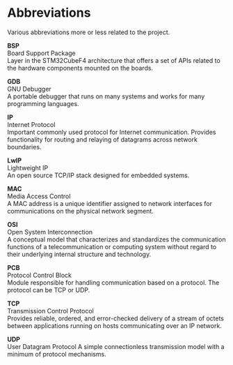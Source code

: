 # Abbreviations #
Various abbreviations more or less related to the project.  

**BSP**  
Board Support Package  
Layer in the STM32CubeF4 architecture that offers a set of APIs related to the hardware components mounted on the boards.  

**GDB**  
GNU Debugger  
A portable debugger that runs on many systems and works for many programming languages.  

**IP**  
Internet Protocol  
Important commonly used protocol for Internet communication. Provides functionality for routing and relaying of datagrams across network boundaries.

**LwIP**  
Lightweight IP  
An open source TCP/IP stack designed for embedded systems.  

**MAC**  
Media Access Control  
A MAC address is a unique identifier assigned to network interfaces for communications on the physical network segment.  

**OSI**  
Open System Interconnection  
A conceptual model that characterizes and standardizes the communication functions of a telecommunication or computing system without regard to their underlying internal structure and technology.

**PCB**  
Protocol Control Block  
Module responsible for handling communication based on a protocol. The protocol can be TCP or UDP.  

**TCP**  
Transmission Control Protocol  
Provides reliable, ordered, and error-checked delivery of a stream of octets between applications running on hosts communicating over an IP network.  

**UDP**  
User Datagram Protocol
A simple connectionless transmission model with a minimum of protocol mechanisms.  
